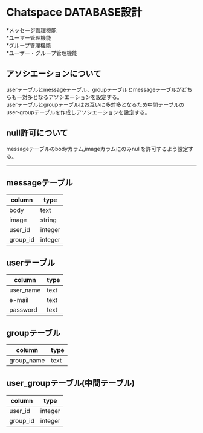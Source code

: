 <!-- == README

This README would normally document whatever steps are necessary to get the
application up and running.

Things you may want to cover:

* Ruby version

* System dependencies

* Configuration

* Database creation

* Database initialization

* How to run the test suite

* Services (job queues, cache servers, search engines, etc.)

* Deployment instructions

* ...


Please feel free to use a different markup language if you do not plan to run
<tt>rake doc:app</tt>. -->

Chatspace DATABASE設計
==============  
  *メッセージ管理機能<br>
  *ユーザー管理機能<br>
  *グループ管理機能<br>
  *ユーザー・グループ管理機能<br>
## アソシエーションについて
userテーブルとmessageテーブル、groupテーブルとmessageテーブルがどちらも一対多となるアソシエーションを設定する。<br>
userテーブルとgroupテーブルはお互いに多対多となるため中間テーブルのuser-groupテーブルを作成しアソシエーションを設定する。
## null許可について
messageテーブルのbodyカラム,imageカラムにのみnullを許可するよう設定する。

***
## messageテーブル

|column | type |
|-------|----------|
|body | text |
|image|string|
|user_id | integer |
|group_id | integer |

## userテーブル

|column | type |
|-------|----------|
|user_name | text |
|e-mail | text |
|password | text |

## groupテーブル

|column | type |
|-------|----------|
|group_name | text |

## user_groupテーブル(中間テーブル)

|column | type |
|-------|----------|
|user_id | integer |
|group_id | integer |
